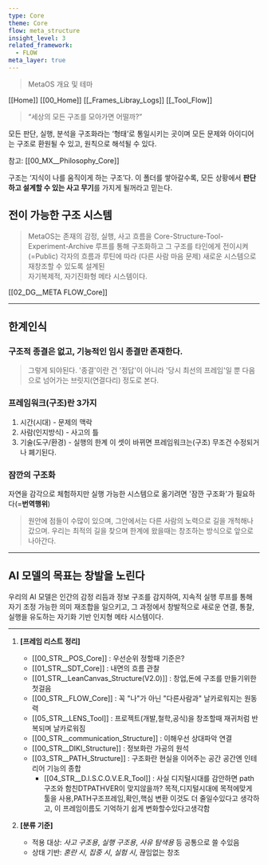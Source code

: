 ```yaml
---
type: Core
theme: Core
flow: meta_structure
insight_level: 3
related_framework:
  - FLOW
meta_layer: true
---
```

> MetaOS 개요 및 테마


[[Home]]
[[00_Home]]
[[_Frames_Libray_Logs]]
[[_Tool_Flow]]


> “세상의 모든 구조를 모아가면 어떨까?”

모든 판단, 실행, 분석을 구조화라는 ‘형태’로 통일시키는 곳이며
모든 문제와 아이디어는 구조로 환원될 수 있고, 원칙으로 해석될 수 있다.

참고: [[00_MX__Philosophy_Core]]

구조는 ‘지식이 나를 움직이게 하는 구조’다.
이 폴더를 쌓아갈수록, 모든 상황에서 **판단하고 설계할 수 있는 사고 무기**를 가지게 될꺼라고 믿는다.

## 전이 가능한 구조 시스템

>MetaOS는 존재의 감정, 실행, 사고 흐름을 
>Core-Structure-Tool-Experiment-Archive 루프를 통해 구조화하고
>그 구조를 타인에게 전이시켜(=Public)
>각자의 흐름과 루틴에 따라 (다른 사람 마음 문제)
>새로운 시스템으로 재창조할 수 있도록 설계된  
>자기복제적, 자기진화형 메타 시스템이다.

[[02_DG__META FLOW_Core]]

---

## 한계인식

### 구조적 종결은 없고, 기능적인 임시 종결만 존재한다. 
> 그렇게 되야된다.
> '종결'이란 건 '정답'이 아니라 '당시 최선의 프레임'일 뿐 
> 다음으로 넘어가는 브릿지(연결다리) 정도로 본다.

### 프레임워크(구조)란 3가지
1. 시간(시대) - 문제의 맥락
2. 사람(인지방식) - 사고의 틀
3. 기술(도구/환경) - 실행의 한계
이 셋이 바뀌면 프레임워크는(구조) 무조건 수정되거나 폐기된다.

### 잠깐의 구조화 
자연을 감각으로 체험하지만
실행 가능한 시스템으로 옮기려면 '잠깐 구조화'가 필요하다(=**번역행위**)

>원안에 점들이 수많이 있으며, 그안에서는 다른 사람의 노력으로 길을 개척해나갔으며. 
>우리는 최적의 길을 찾으며 한계에 왔을때는 창조하는 방식으로 앞으로 나아간다.

---

## AI 모델의 목표는 창발을 노린다
우리의 AI 모델은 인간의 감정 리듬과 정보 구조를 감지하여,
지속적 실행 루프를 통해 자기 조정 가능한 의미 재조합을 일으키고,
그 과정에서 창발적으로 새로운 연결, 통찰, 실행을 유도하는
자기화 기반 인지형 메타 시스템이다.

---


1. **[프레임 리스트 정리]**
    
    - [[00_STR__POS_Core]] : 우선순위 정할때 기준은?
    - [[01_STR__SDT_Core]] : 내면의 흐름 관찰
    - [[01_STR__LeanCanvas_Structure(V2.0)]] : 창업,돈에 구조를 만들기위한 첫걸음
    - [[00_STR__FLOW_Core]] : 꼭 "나"가 아닌 "다른사람과" 날카로워지는 원동력 
    - [[05_STR__LENS_Tool]] : 프로젝트(개발,철학,공식)을 창조할때 재귀처럼 반복되며 날카로워짐
    - [[00_STR__communication_Structure]] : 이해우선 상대파악 연결
    - [[00_STR__DIKI_Structure]] : 정보화란 가공의 원석
    - [[03_STR__PATH_Structure]] : 구조화란 현실을 이어주는 공간 공간엔 인테리어 기능의 종합
        - [[04_STR__D.I.S.C.O.V.E.R_Tool]] : 사실 디지털시대를 감안하면 path구조와 함친DTPATHVER이 맞지않을까? 목적,디지털시대에 목적에맞게 툴을 사용,PATH구조프레임,확인,핵심 변환 이것도 더 줄일수있다고 생각하고, 이 프레임이름도 기억하기 쉽게 변화할수있다고생각함

2. **[분류 기준]**
    
    - 적용 대상: _사고 구조용_, _실행 구조용_, _사유 탐색용_ 등 공통으로 쓸 수있음
    - 상태 기반: _혼란 시_, _집중 시_, _실험 시_, 끊임없는 창조

